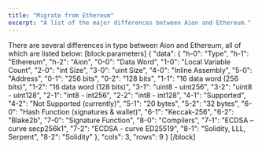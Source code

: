```yaml
---
title: "Migrate from Ethereum"
excerpt: "A list of the major differences between Aion and Ethereum."
---
```

There are several differences in type between Aion and Ethereum, all of which are listed below:
[block:parameters]
{
  "data": {
    "h-0": "Type",
    "h-1": "Ethereum",
    "h-2": "Aion",
    "0-0": "Data Word",
    "1-0": "Local Variable Count",
    "2-0": "int Size",
    "3-0": "uint Size",
    "4-0": "Inline Assembly",
    "5-0": "Address",
    "0-1": "256 bits",
    "0-2": "128 bits",
    "1-1": "16 data word (256 bits)",
    "1-2": "16 data word (128 bits)",
    "3-1": "uint8 - uint256",
    "3-2": "uint8 - uint128",
    "2-1": "int8 - int256",
    "2-2": "int8 - int128",
    "4-1": "Supported",
    "4-2": "Not Supported (currently)",
    "5-1": "20 bytes",
    "5-2": "32 bytes",
    "6-0": "Hash Function (signatures & wallet)",
    "6-1": "Keccak-256",
    "6-2": "Blake2b",
    "7-0": "Signature Function",
    "8-0": "Compilers",
    "7-1": "ECDSA – curve secp256k1",
    "7-2": "ECDSA - curve ED25519",
    "8-1": "Solidity, LLL, Serpent",
    "8-2": "Solidity"
  },
  "cols": 3,
  "rows": 9
}
[/block]